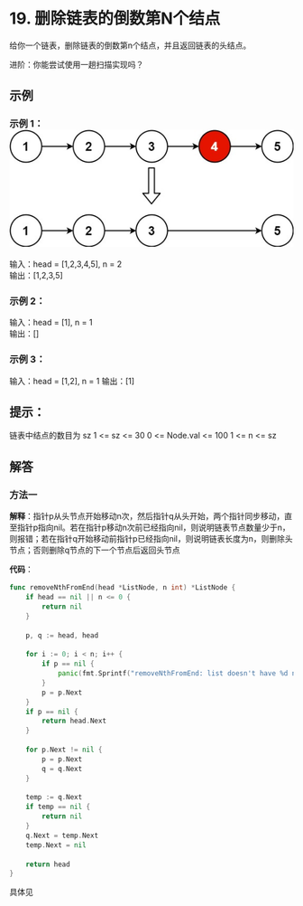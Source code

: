 # 19. 删除链表的倒数第N个结点
给你一个链表，删除链表的倒数第n个结点，并且返回链表的头结点。

进阶：你能尝试使用一趟扫描实现吗？

## 示例
### 示例 1：![](assets/19-示例1.jpg)

输入：head = [1,2,3,4,5], n = 2  
输出：[1,2,3,5]  

### 示例 2：

输入：head = [1], n = 1  
输出：[]  

### 示例 3：

输入：head = [1,2], n = 1
输出：[1]
 
## 提示：

链表中结点的数目为 sz
1 <= sz <= 30
0 <= Node.val <= 100
1 <= n <= sz

## 解答
### 方法一

**解释**：指针p从头节点开始移动n次，然后指针q从头开始，两个指针同步移动，直至指针p指向nil。若在指针p移动n次前已经指向nil，则说明链表节点数量少于n，则报错；若在指针q开始移动前指针p已经指向nil，则说明链表长度为n，则删除头节点；否则删除q节点的下一个节点后返回头节点

**代码**：
```go
func removeNthFromEnd(head *ListNode, n int) *ListNode {
	if head == nil || n <= 0 {
		return nil
	}

	p, q := head, head

	for i := 0; i < n; i++ {
		if p == nil {
			panic(fmt.Sprintf("removeNthFromEnd: list doesn't have %d nodes\n", n))
		}
		p = p.Next
	}
	if p == nil {
		return head.Next
	}

	for p.Next != nil {
		p = p.Next
		q = q.Next
	}

	temp := q.Next
	if temp == nil {
		return nil
	}
	q.Next = temp.Next
	temp.Next = nil

	return head
}
```
具体见[](removeNthFromEnd.go)